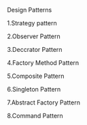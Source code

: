 Design Patterns


1.Strategy pattern

2.Observer Pattern

3.Deccrator Pattern

4.Factory Method Pattern

5.Composite Pattern

6.Singleton Pattern

7.Abstract Factory Pattern

8.Command Pattern
